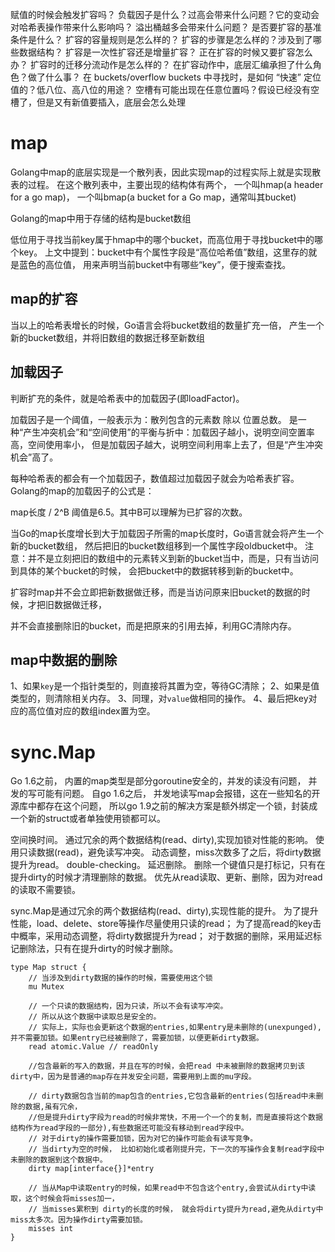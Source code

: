 

赋值的时候会触发扩容吗？
负载因子是什么？过高会带来什么问题？它的变动会对哈希表操作带来什么影响吗？
溢出桶越多会带来什么问题？
是否要扩容的基准条件是什么？
扩容的容量规则是怎么样的？
扩容的步骤是怎么样的？涉及到了哪些数据结构？
扩容是一次性扩容还是增量扩容？
正在扩容的时候又要扩容怎么办？
扩容时的迁移分流动作是怎么样的？
在扩容动作中，底层汇编承担了什么角色？做了什么事？
在 buckets/overflow buckets 中寻找时，是如何 “快速” 定位值的？低八位、高八位的用途？
空槽有可能出现在任意位置吗？假设已经没有空槽了，但是又有新值要插入，底层会怎么处理

# map

Golang中map的底层实现是一个散列表，因此实现map的过程实际上就是实现散表的过程。
在这个散列表中，主要出现的结构体有两个，
一个叫hmap(a header for a go map)，
一个叫bmap(a bucket for a Go map，通常叫其bucket)

Golang的map中用于存储的结构是bucket数组

低位用于寻找当前key属于hmap中的哪个bucket，而高位用于寻找bucket中的哪个key。
上文中提到：bucket中有个属性字段是“高位哈希值”数组，这里存的就是蓝色的高位值，
用来声明当前bucket中有哪些“key”，便于搜索查找。

## map的扩容    

当以上的哈希表增长的时候，Go语言会将bucket数组的数量扩充一倍，
产生一个新的bucket数组，并将旧数组的数据迁移至新数组

## 加载因子    

判断扩充的条件，就是哈希表中的加载因子(即loadFactor)。

加载因子是一个阈值，一般表示为：散列包含的元素数 除以 位置总数。
是一种“产生冲突机会”和“空间使用”的平衡与折中：加载因子越小，说明空间空置率高，空间使用率小，
但是加载因子越大，说明空间利用率上去了，但是“产生冲突机会”高了。

每种哈希表的都会有一个加载因子，数值超过加载因子就会为哈希表扩容。
Golang的map的加载因子的公式是：

map长度 / 2^B
阈值是6.5。其中B可以理解为已扩容的次数。

当Go的map长度增长到大于加载因子所需的map长度时，Go语言就会将产生一个新的bucket数组，
然后把旧的bucket数组移到一个属性字段oldbucket中。
注意：并不是立刻把旧的数组中的元素转义到新的bucket当中，而是，只有当访问到具体的某个bucket的时候，
会把bucket中的数据转移到新的bucket中。

扩容时map并不会立即把新数据做迁移，而是当访问原来旧bucket的数据的时候，才把旧数据做迁移，

并不会直接删除旧的bucket，而是把原来的引用去掉，利用GC清除内存。

## map中数据的删除

1、如果``key``是一个指针类型的，则直接将其置为空，等待GC清除；
2、如果是值类型的，则清除相关内存。
3、同理，对``value``做相同的操作。
4、最后把key对应的高位值对应的数组index置为空。

# sync.Map

Go 1.6之前， 内置的map类型是部分goroutine安全的，并发的读没有问题，
并发的写可能有问题。
自go 1.6之后， 并发地读写map会报错，这在一些知名的开源库中都存在这个问题，
所以go 1.9之前的解决方案是额外绑定一个锁，封装成一个新的struct或者单独使用锁都可以。

空间换时间。
通过冗余的两个数据结构(read、dirty),实现加锁对性能的影响。
使用只读数据(read)，避免读写冲突。
动态调整，miss次数多了之后，将dirty数据提升为read。
double-checking。
延迟删除。 删除一个键值只是打标记，只有在提升dirty的时候才清理删除的数据。
优先从read读取、更新、删除，因为对read的读取不需要锁。

sync.Map是通过冗余的两个数据结构(read、dirty),实现性能的提升。
为了提升性能，load、delete、store等操作尽量使用只读的read；
为了提高read的key击中概率，采用动态调整，将dirty数据提升为read；
对于数据的删除，采用延迟标记删除法，只有在提升dirty的时候才删除。

```
type Map struct {
    // 当涉及到dirty数据的操作的时候，需要使用这个锁
    mu Mutex

    // 一个只读的数据结构，因为只读，所以不会有读写冲突。
    // 所以从这个数据中读取总是安全的。
    // 实际上，实际也会更新这个数据的entries,如果entry是未删除的(unexpunged), 并不需要加锁。如果entry已经被删除了，需要加锁，以便更新dirty数据。
    read atomic.Value // readOnly

    //包含最新的写入的数据，并且在写的时候，会把read 中未被删除的数据拷贝到该dirty中，因为是普通的map存在并发安全问题，需要用到上面的mu字段。

    // dirty数据包含当前的map包含的entries,它包含最新的entries(包括read中未删除的数据,虽有冗余，
    //但是提升dirty字段为read的时候非常快，不用一个一个的复制，而是直接将这个数据结构作为read字段的一部分),有些数据还可能没有移动到read字段中。
    // 对于dirty的操作需要加锁，因为对它的操作可能会有读写竞争。
    // 当dirty为空的时候， 比如初始化或者刚提升完，下一次的写操作会复制read字段中未删除的数据到这个数据中。
    dirty map[interface{}]*entry

    // 当从Map中读取entry的时候，如果read中不包含这个entry,会尝试从dirty中读取，这个时候会将misses加一，
    // 当misses累积到 dirty的长度的时候， 就会将dirty提升为read,避免从dirty中miss太多次。因为操作dirty需要加锁。
    misses int
}
```
